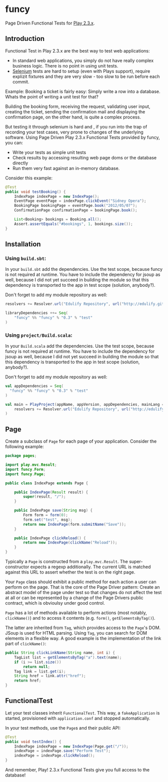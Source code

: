 # funcy

Page Driven Functional Tests for [Play 2.3.x](https://playframework.com/).

## Introduction

Functional Test in Play 2.3.x are the best way to test web applications:

* In standard web applications, you simply do not have really complex business logic. There is no point in using unit tests.
* [Selenium](http://www.seleniumhq.org/) tests are hard to setup (even with Plays support), require explizit fixtures and they are very slow - too slow to be run before each commit.

Example: Booking a ticket is fairly easy: Simply write a row into a database. Whats the point of writing a unit test for that?

Building the booking form, receiving the request, validating user input, creating the ticket, sending the confirmation mail and displaying the confirmation page, on the other hand, is quite a complex process.

But testing it through selenium is hard and , if you run into the trap of recording your test cases, very prone to changes of the underlying software. Using Page Driven Play 2.3.x Functional Tests provided by funcy, you can:

* Write your tests as simple unit tests
* Check results by accessing resulting web page doms or the database directly
* Run them very fast against an in-memory database.

Consider this example:

```java
@Test
public void testBooking() {
    IndexPage indexPage = new IndexPage();
    EventPage eventPage = indexPage.clickEvent("Sidney Opera");
    BookingPage bookingPage = eventPage.book("2012/05/07");
    ConfirmationPage confirmationPage = bookingPage.book();

    List<Booking> bookings = Booking.all();
    Assert.assertEquals("#bookings", 1, bookings.size());
}
```

## Installation

### Using `build.sbt`:

In your `build.sbt` add the dependencies. Use the test scope, because funcy is not required  at runtime. You have to include the dependency for jsoup as well, because I did not yet succeed in building the module so that this dependency is transported to the app in test scope (solution, anybody?).

Don't forget to add my module repository as well:

```scala
resolvers += Resolver.url("Edulify Repository", url("http://edulify.github.io/modules/releases/"))(Resolver.ivyStylePatterns)

libraryDependencies ++= Seq(
    "funcy" %% "funcy" % "0.3" % "test"
)  
```

### Using `project/Build.scala`:

In your `Build.scala` add the dependencies. Use the test scope, because funcy is not required  at runtime. You have to include the dependency for jsoup as well, because I did not yet succeed in building the module so that this dependency is transported to the app in test scope (solution, anybody?).

Don't forget to add my module repository as well:

```scala
val appDependencies = Seq(
  "funcy" %% "funcy" % "0.3" % "test"
)

val main = PlayProject(appName, appVersion, appDependencies, mainLang = JAVA).settings(
    resolvers += Resolver.url("Edulify Repository", url("http://edulify.github.io/modules/releases/"))(Resolver.ivyStylePatterns)
)
```

## Page

Create a subclass of `Page` for each page of your application. Consider the following example:

```java
package pages;

import play.mvc.Result;
import funcy.Form;
import funcy.Page;

public class IndexPage extends Page {

    public IndexPage(Result result) {
        super(result, "/");
    }

    public IndexPage save(String msg) {
        Form form = form(0);
        form.set("test", msg);
        return new IndexPage(form.submitName("Save"));
    }

    public IndexPage clickReload() {
        return new IndexPage(clickName("Reload"));
    }
}
```
    
Typically a `Page` is constructed from a `play.mvc.Result`. The super-constructor expects a regexp additionally. The current URL is matched against this URL to assert whether the test is on the right page.

Your `Page` class should exhibit a public method for each action a user can perform on the page. That is the core of the Page Driver pattern: Create an abstract model of the page under test so that changes do not affect the test at all or can be represented by a change of the Page Drivers public contract, which is obvioulsy under good control.

`Page` has a lot of methods available to perform actions (most notably, `clickName()`) and to access it contents (e.g. `form()`, `getElementsByTag()`). 

The latter are inherited from `Tag`, which provides access to the `Page`'s DOM. JSoup is used for HTML parsing. Using `Tag`, you can search for DOM elements in a flexible way. A good example is the implementation of the link part of `clickName()`:

```java
public String clickLinkName(String name, int i) {
    TagList list = getElementsByTag("a").text(name);
    if (i >= list.size())
        return null;
    Tag link = list.get(i);
    String href = link.attr("href");
    return href;
}
```

## FunctionalTest

Let your test classes inherit `FunctionalTest`. This way, a `fakeApplication` is started,  provisioned with `application.conf` and stopped automatically.

In your test methods, use the `Page`s and their public API:

```java
@Test
public void testIndex() {
    IndexPage indexPage = new IndexPage(Page.get("/"));
    indexPage = indexPage.save("Perform Test");
    indexPage = indexPage.clickReload();
}
```

And remember, Play! 2.3.x Functional Tests give you full access to the database!
